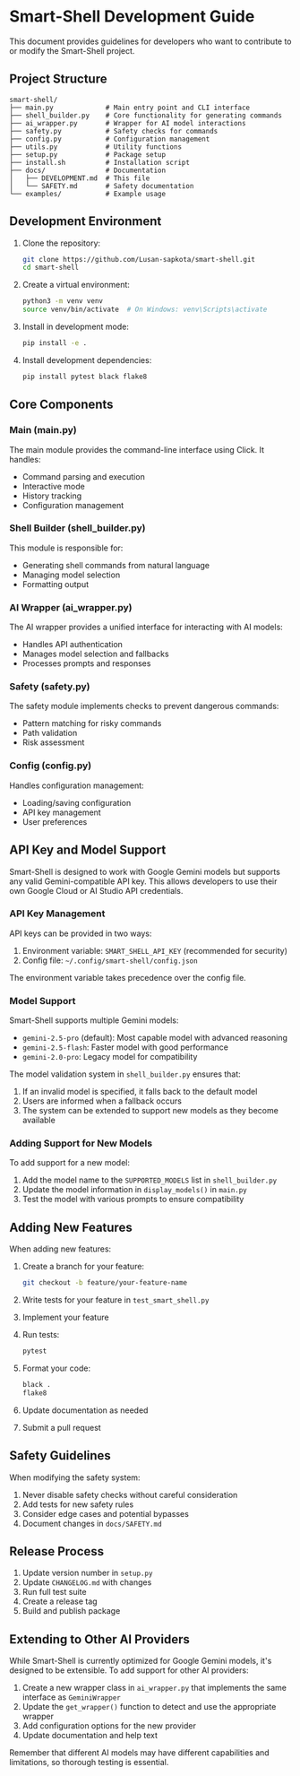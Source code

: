 # Smart-Shell Development Guide

This document provides guidelines for developers who want to contribute to or modify the Smart-Shell project.

## Project Structure

```
smart-shell/
├── main.py             # Main entry point and CLI interface
├── shell_builder.py    # Core functionality for generating commands
├── ai_wrapper.py       # Wrapper for AI model interactions
├── safety.py           # Safety checks for commands
├── config.py           # Configuration management
├── utils.py            # Utility functions
├── setup.py            # Package setup
├── install.sh          # Installation script
├── docs/               # Documentation
│   ├── DEVELOPMENT.md  # This file
│   └── SAFETY.md       # Safety documentation
└── examples/           # Example usage
```

## Development Environment

1. Clone the repository:
   ```bash
   git clone https://github.com/Lusan-sapkota/smart-shell.git
   cd smart-shell
   ```

2. Create a virtual environment:
   ```bash
   python3 -m venv venv
   source venv/bin/activate  # On Windows: venv\Scripts\activate
   ```

3. Install in development mode:
   ```bash
   pip install -e .
   ```

4. Install development dependencies:
   ```bash
   pip install pytest black flake8
   ```

## Core Components

### Main (main.py)

The main module provides the command-line interface using Click. It handles:
- Command parsing and execution
- Interactive mode
- History tracking
- Configuration management

### Shell Builder (shell_builder.py)

This module is responsible for:
- Generating shell commands from natural language
- Managing model selection
- Formatting output

### AI Wrapper (ai_wrapper.py)

The AI wrapper provides a unified interface for interacting with AI models:
- Handles API authentication
- Manages model selection and fallbacks
- Processes prompts and responses

### Safety (safety.py)

The safety module implements checks to prevent dangerous commands:
- Pattern matching for risky commands
- Path validation
- Risk assessment

### Config (config.py)

Handles configuration management:
- Loading/saving configuration
- API key management
- User preferences

## API Key and Model Support

Smart-Shell is designed to work with Google Gemini models but supports any valid Gemini-compatible API key. This allows developers to use their own Google Cloud or AI Studio API credentials.

### API Key Management

API keys can be provided in two ways:
1. Environment variable: `SMART_SHELL_API_KEY` (recommended for security)
2. Config file: `~/.config/smart-shell/config.json`

The environment variable takes precedence over the config file.

### Model Support

Smart-Shell supports multiple Gemini models:
- `gemini-2.5-pro` (default): Most capable model with advanced reasoning
- `gemini-2.5-flash`: Faster model with good performance
- `gemini-2.0-pro`: Legacy model for compatibility

The model validation system in `shell_builder.py` ensures that:
1. If an invalid model is specified, it falls back to the default model
2. Users are informed when a fallback occurs
3. The system can be extended to support new models as they become available

### Adding Support for New Models

To add support for a new model:
1. Add the model name to the `SUPPORTED_MODELS` list in `shell_builder.py`
2. Update the model information in `display_models()` in `main.py`
3. Test the model with various prompts to ensure compatibility

## Adding New Features

When adding new features:

1. Create a branch for your feature:
   ```bash
   git checkout -b feature/your-feature-name
   ```

2. Write tests for your feature in `test_smart_shell.py`

3. Implement your feature

4. Run tests:
   ```bash
   pytest
   ```

5. Format your code:
   ```bash
   black .
   flake8
   ```

6. Update documentation as needed

7. Submit a pull request

## Safety Guidelines

When modifying the safety system:

1. Never disable safety checks without careful consideration
2. Add tests for new safety rules
3. Consider edge cases and potential bypasses
4. Document changes in `docs/SAFETY.md`

## Release Process

1. Update version number in `setup.py`
2. Update `CHANGELOG.md` with changes
3. Run full test suite
4. Create a release tag
5. Build and publish package

## Extending to Other AI Providers

While Smart-Shell is currently optimized for Google Gemini models, it's designed to be extensible. To add support for other AI providers:

1. Create a new wrapper class in `ai_wrapper.py` that implements the same interface as `GeminiWrapper`
2. Update the `get_wrapper()` function to detect and use the appropriate wrapper
3. Add configuration options for the new provider
4. Update documentation and help text

Remember that different AI models may have different capabilities and limitations, so thorough testing is essential. 